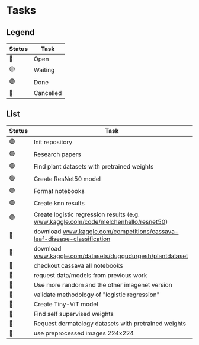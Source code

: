 # Tasks

## Legend

| Status | Task      |
| ------ | --------- |
| 🔵     | Open      |
| 🟡     | Waiting   |
| 🟢     | Done      |
| 🔴     | Cancelled |

## List

| Status | Task                                                                                |
| ------ | ----------------------------------------------------------------------------------- |
| 🟢     | Init repository                                                                     |
| 🟢     | Research papers                                                                     |
| 🟢     | Find plant datasets with pretrained weights                                         |
| 🟢     | Create ResNet50 model                                                               |
| 🟢     | Format notebooks                                                                    |
| 🟢     | Create knn results                                                                  |
| 🟢     | Create logistic regression results (e.g. www.kaggle.com/code/melchenhello/resnet50) |
| 🔵     | download www.kaggle.com/competitions/cassava-leaf-disease-classification            |
| 🔵     | download www.kaggle.com/datasets/duggudurgesh/plantdataset                          |
| 🔵     | checkout cassava all notebooks                                                      |
| 🔵     | request data/models from previous work                                              |
| 🔵     | Use more random and the other imagenet version                                      |
| 🔵     | validate methodology of "logistic regression"                                       |
| 🔵     | Create Tiny-ViT model                                                               |
| 🔵     | Find self supervised weights                                                        |
| 🔵     | Request dermatology datasets with pretrained weights                                |
| 🔵     | use preprocessed images 224x224                                                     |
